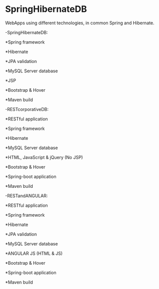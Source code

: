 # SpringHibernateDB
WebApps using different technologies, in common Spring and Hibernate.

-SpringHibernateDB:
  <s></s><p>*Spring framework</p>
  <s></s><p>*Hibernate</p>
  <s></s><p>*JPA validation</p>
  <s></s><p>*MySQL Server database</p>
 <s></s><p> *JSP</p>
 <s></s><p> *Bootstrap & Hover</p>
 <s></s><p> *Maven build</p>
<p>-RESTcorporativeDB:</p>
  *RESTful application</p>
  *Spring framework</p>
  *Hibernate</p>
  *MySQL Server database</p>
  *HTML, JavaScript & jQuery (No JSP)</p>
  *Bootstrap & Hover</p>
  *Spring-boot application</p>
  *Maven build</p>
<p>-RESTandANGULAR:</p>
 <s></s><p> *RESTful application</p>
  <s></s><p>*Spring framework</p>
 <s></s><p> *Hibernate</p>
 <s></s><p> *JPA validation</p>
 <s></s><p> *MySQL Server database</p>
 <s></s><p> *ANGULAR JS (HTML & JS)</p>
  *Bootstrap & Hover</p>
  *Spring-boot application</p>
  *Maven build</p>
